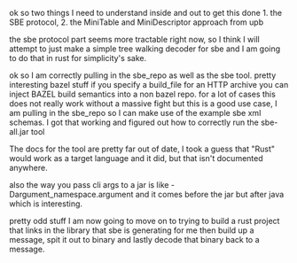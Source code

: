 ok so two things I need to understand inside and out to get this done 
    1. the SBE protocol, 
    2. the MiniTable and MiniDescriptor approach from upb

the sbe protocol part seems more tractable right now, so I think I will attempt to just make
a simple tree walking decoder for sbe and I am going to do that in rust for simplicity's sake.

ok so I am correctly pulling in the sbe_repo as well as the sbe tool. pretty interesting bazel stuff
if you specify a build_file for an HTTP archive you can inject BAZEL build semantics into a non bazel
repo. for a lot of cases this does not really work without a massive fight but this is a good use 
case, I am pulling in the sbe_repo so I can make use of the example sbe xml schemas. I got that 
working and figured out how to correctly run the sbe-all.jar tool

The docs for the tool are pretty far out of date, I took a guess that "Rust" would work as a target 
language and it did, but that isn't documented anywhere.

also the way you pass cli args to a jar is like -Dargument_namespace.argument and it comes before 
the jar but after java which is interesting. 

pretty odd stuff
I am now going to move on to trying to build a rust project that links in the library that sbe is 
generating for me then build up a message, spit it out to binary and lastly decode that binary back 
to a message. 